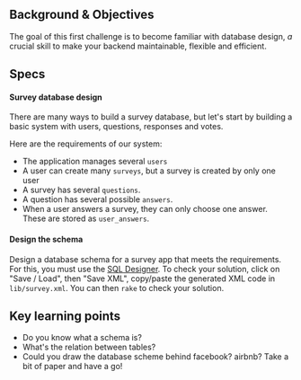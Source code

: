 ## Background & Objectives

The goal of this first challenge is to become familiar with database design,
*a* crucial skill to make your backend maintainable, flexible and efficient.

## Specs

#### Survey database design

There are many ways to build a survey database, but let's start by building a basic
system with users, questions, responses and votes.

Here are the requirements of our system:

- The application manages several `users`
- A user can create many `surveys`, but a survey is created by only one user
- A survey has several `questions`.
- A question has several possible `answers`.
- When a user answers a survey, they can only choose one answer. These are stored as `user_answers`.

#### Design the schema

Design a database schema for a survey app that meets the requirements.
For this, you must use the [SQL Designer](http://db.lewagon.com).
To check your solution, click on "Save / Load", then "Save XML", copy/paste the generated XML code
in `lib/survey.xml`. You can then `rake` to check your solution.

## Key learning points

- Do you know what a schema is?
- What's the relation between tables?
- Could you draw the database scheme behind facebook? airbnb? Take a bit of paper and have a go!
